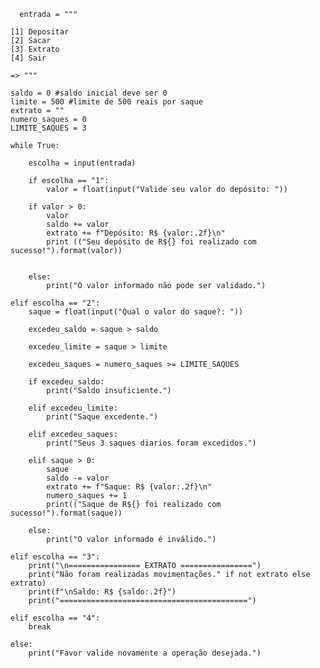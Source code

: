 	  entrada = """
	
	[1] Depositar
	[2] Sacar
	[3] Extrato
	[4] Sair
	
	=> """
	
	saldo = 0 #saldo inicial deve ser 0
	limite = 500 #limite de 500 reais por saque
	extrato = ""
	numero_saques = 0
	LIMITE_SAQUES = 3
	
	while True:
	
	    escolha = input(entrada)
	
	    if escolha == "1":
	        valor = float(input("Valide seu valor do depósito: "))

        if valor > 0:
            valor
            saldo += valor
            extrato += f"Depósito: R$ {valor:.2f}\n"
            print (("Seu depósito de R${} foi realizado com sucesso!").format(valor))


        else:
            print("O valor informado não pode ser validado.")

    elif escolha == "2":
        saque = float(input("Qual o valor do saque?: "))

        excedeu_saldo = saque > saldo

        excedeu_limite = saque > limite

        excedeu_saques = numero_saques >= LIMITE_SAQUES

        if excedeu_saldo:
            print("Saldo insuficiente.")

        elif excedeu_limite:
            print("Saque excedente.")

        elif excedeu_saques:
            print("Seus 3 saques diarios foram excedidos.")

        elif saque > 0:
            saque
            saldo -= valor
            extrato += f"Saque: R$ {valor:.2f}\n"
            numero_saques += 1
            print(("Saque de R${} foi realizado com sucesso!").format(saque))

        else:
            print("O valor informado é inválido.")

    elif escolha == "3":
        print("\n================ EXTRATO ================")
        print("Não foram realizadas movimentações." if not extrato else extrato)
        print(f"\nSaldo: R$ {saldo:.2f}")
        print("==========================================")

    elif escolha == "4":
        break

    else:
        print("Favor valide novamente a operação desejada.")
